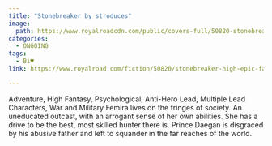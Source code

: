 ```yaml
---
title: "Stonebreaker by stroduces"
image:
  path: https://www.royalroadcdn.com/public/covers-full/50820-stonebreaker-high-epic-fantasy.jpg
categories:
  - ONGOING
tags:
  - Bi♥
link: https://www.royalroad.com/fiction/50820/stonebreaker-high-epic-fantasy

---
```

Adventure, High Fantasy, Psychological, Anti-Hero Lead, Multiple Lead Characters, War and Military
Femira lives on the fringes of society. An uneducated outcast, with an arrogant sense of her own abilities. She has a drive to be the best, most skilled hunter there is.
Prince Daegan is disgraced by his abusive father and left to squander in the far reaches of the world.


